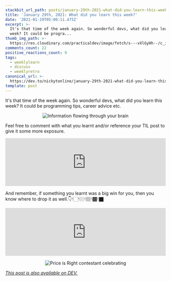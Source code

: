 ```yaml
---
stackbit_url_path: posts/january-29th-2021-what-did-you-learn-this-week-54ek
title: 'January 29th, 2021: What did you learn this week?'
date: '2021-01-29T05:00:11.475Z'
excerpt: >-
  It's that time of the week again. So wonderful devs, what did you learn this
  week? It could be progra...
thumb_img_path: >-
  https://res.cloudinary.com/practicaldev/image/fetch/s---vXlGyHh--/c_imagga_scale,f_auto,fl_progressive,h_420,q_auto,w_1000/https://dev-to-uploads.s3.amazonaws.com/i/fi79655h2hpx5kkfmkwn.jpeg
comments_count: 22
positive_reactions_count: 9
tags:
  - weeklylearn
  - discuss
  - weeklyretro
canonical_url: >-
  https://dev.to/nickytonline/january-29th-2021-what-did-you-learn-this-week-54ek
template: post
---
```

It's that time of the week again. So wonderful devs, what did you learn this week? It could be programming tips, career advice etc.

<center>

![Information flowing through your brain](https://media.giphy.com/media/qKltgF7Aw515K/giphy.gif)
</center>

Feel free to comment with what you learnt and/or reference your TIL post to give it some more exposure.


<iframe class="liquidTag" src="https://dev.to/embed/tag?args=todayilearned" style="border: 0; width: 100%;"></iframe>


And remember, if something you learnt was a big win for you, then you know where to drop it as well.👇👇🏻👇🏼👇🏽👇🏾👇🏿


<iframe class="liquidTag" src="https://dev.to/embed/link?args=https%3A%2F%2Fdev.to%2Fdevteam%2Fwhat-was-your-win-this-week-145j" style="border: 0; width: 100%;"></iframe>


<center>

![Price is Right contestant celebrating](https://media.giphy.com/media/gF29UEqBhSoDY8LHKg/giphy.gif)
</center>

*[This post is also available on DEV.](https://dev.to/nickytonline/january-29th-2021-what-did-you-learn-this-week-54ek)*


<script>
const parent = document.getElementsByTagName('head')[0];
const script = document.createElement('script');
script.type = 'text/javascript';
script.src = 'https://cdnjs.cloudflare.com/ajax/libs/iframe-resizer/4.1.1/iframeResizer.min.js';
script.charset = 'utf-8';
script.onload = function() {
    window.iFrameResize({}, '.liquidTag');
};
parent.appendChild(script);
</script>    
